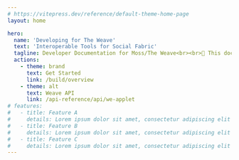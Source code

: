 ```yaml
---
# https://vitepress.dev/reference/default-theme-home-page
layout: home

hero:
  name: 'Developing for The Weave'
  text: 'Interoperable Tools for Social Fabric'
  tagline: Developer Documentation for Moss/The Weave<br><br>🚧 This documentation is still under construction 🚧
  actions:
    - theme: brand
      text: Get Started
      link: /build/overview
    - theme: alt
      text: Weave API
      link: /api-reference/api/we-applet
# features:
#   - title: Feature A
#     details: Lorem ipsum dolor sit amet, consectetur adipiscing elit
#   - title: Feature B
#     details: Lorem ipsum dolor sit amet, consectetur adipiscing elit
#   - title: Feature C
#     details: Lorem ipsum dolor sit amet, consectetur adipiscing elit
---
```

